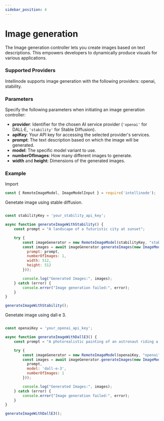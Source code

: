 ```yaml
---
sidebar_position: 4
---
```

# Image generation

The Image generation controller lets you create images based on text descriptions. This empowers developers to dynamically produce visuals for various applications.

### Supported Providers

Intellinode supports image generation with the following providers: openai, stability.

### Parameters

Specify the following parameters when initiating an image generation controller:

- **provider**: Identifier for the chosen AI service provider (`'openai'` for DALL·E, `'stability'` for Stable Diffusion).
- **apiKey**: Your API key for accessing the selected provider's services.
- **prompt**: The text description based on which the image will be generated.
- **model**: The specific model variant to use.
- **numberOfImages**: How many different images to generate.
- **width** and **height**: Dimensions of the generated images.

### Example

Import 
```javascript
const { RemoteImageModel, ImageModelInput } = require('intellinode');
```

Genetate image using stable diffusion.

```javascript

const stabilityKey = 'your_stability_api_key';

async function generateImageWithStability() {
    const prompt = "A landscape of a futuristic city at sunset";

    try {
        const imageGenerator = new RemoteImageModel(stabilityKey, "stability");
        const images = await imageGenerator.generateImages(new ImageModelInput({
          prompt: prompt,
          numberOfImages: 1,
          width: 512,
          height: 512
        }));

        console.log("Generated Images:", images);
    } catch (error) {
        console.error("Image generation failed:", error);
    }
}

generateImageWithStability();
```

Genetate image using dall·e 3.

```javascript

const openaiKey = 'your_openai_api_key';

async function generateImageWithDallE3() {
    const prompt = "A photorealistic painting of an astronaut riding a horse in space";

    try {
        const imageGenerator = new RemoteImageModel(openaiKey, "openai");
        const images = await imageGenerator.generateImages(new ImageModelInput({
          prompt,
          model: 'dall-e-3',
          numberOfImages: 1
        }));

        console.log("Generated Images:", images);
    } catch (error) {
        console.error("Image generation failed:", error);
    }
}

generateImageWithDallE3();
```
